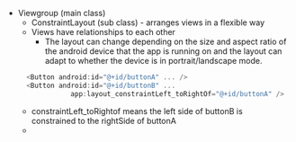 - Viewgroup (main class)
	- ConstraintLayout (sub class) - arranges views in a flexible way
	- Views have relationships to each other 
		- The layout can change depending on the size and aspect ratio of the android device that the app is running on and the layout can adapt to whether the device is in portrait/landscape mode. 
	```Kotlin
	  <Button android:id="@+id/buttonA" ... />  
	  <Button android:id="@+id/buttonB" ...     
	             app:layout_constraintLeft_toRightOf="@+id/buttonA" />
	```
	- constraintLeft_toRightof means the left side of buttonB is constrained to the rightSide of buttonA
	- 
